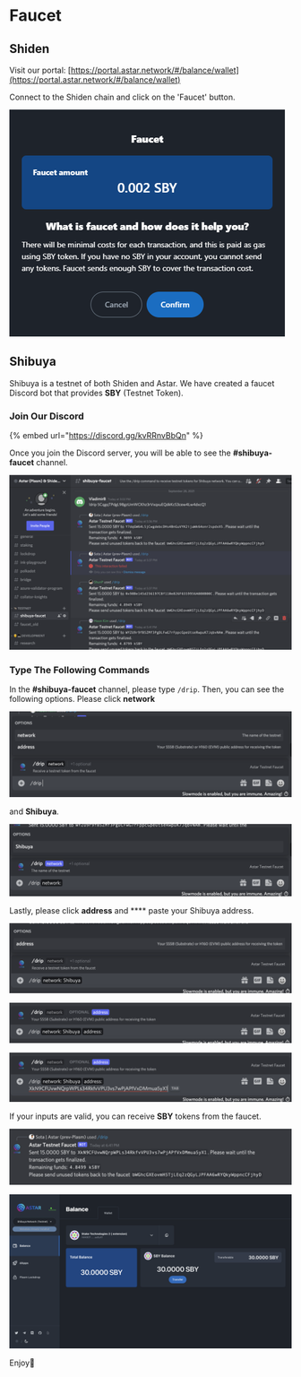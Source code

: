 # Faucet

## Shiden

Visit our portal: [https://portal.astar.network/#/balance/wallet](https://portal.astar.network/#/balance/wallet)

Connect to the Shiden chain and click on the 'Faucet' button.&#x20;

![SDN faucet](<../.gitbook/assets/image (110) (1) (1) (1).png>)

## Shibuya

Shibuya is a testnet of both Shiden and Astar. We have created a faucet Discord bot that provides **SBY** (Testnet Token).&#x20;

### Join Our Discord

{% embed url="https://discord.gg/kvRRnvBbQn" %}

Once you join the Discord server, you will be able to see the **#shibuya-faucet** channel.

![](../.gitbook/assets/screenshot-2021-09-28-at-6.09.52-pm.png)

### Type The Following Commands

In the **#shibuya-faucet** channel, please type `/drip`. Then, you can see the following options. Please click **network**

![](../.gitbook/assets/screenshot-2021-09-28-at-6.32.11-pm.png)

&#x20;and **Shibuya**.

![](../.gitbook/assets/screenshot-2021-09-28-at-6.34.17-pm.png)

Lastly, please click **address** and **** paste your Shibuya address.&#x20;

![](../.gitbook/assets/screenshot-2021-09-28-at-6.36.41-pm.png)

![](../.gitbook/assets/screenshot-2021-09-28-at-6.41.31-pm.png)

![](../.gitbook/assets/screenshot-2021-09-28-at-6.41.48-pm.png)

If your inputs are valid, you can receive **SBY** tokens from the faucet.

![](../.gitbook/assets/screenshot-2021-09-28-at-6.42.25-pm.png)

![](../.gitbook/assets/screenshot-2021-09-28-at-6.43.01-pm.png)

Enjoy🚀
